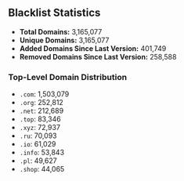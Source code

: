 ## Blacklist Statistics

- **Total Domains:** 3,165,077
- **Unique Domains:** 3,165,077
- **Added Domains Since Last Version:** 401,749
- **Removed Domains Since Last Version:** 258,588

### Top-Level Domain Distribution

-  `.com`: 1,503,079
-  `.org`: 252,812
-  `.net`: 212,689
-  `.top`: 83,346
-  `.xyz`: 72,937
-  `.ru`: 70,093
-  `.io`: 61,029
-  `.info`: 53,843
-  `.pl`: 49,627
-  `.shop`: 44,065
